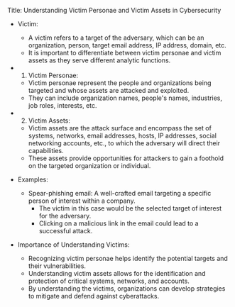 Title: Understanding Victim Personae and Victim Assets in Cybersecurity

- Victim:
  - A victim refers to a target of the adversary, which can be an organization, person, target email address, IP address, domain, etc.
  - It is important to differentiate between victim personae and victim assets as they serve different analytic functions.

- 1. Victim Personae:
  - Victim personae represent the people and organizations being targeted and whose assets are attacked and exploited.
  - They can include organization names, people's names, industries, job roles, interests, etc.

- 2. Victim Assets:
  - Victim assets are the attack surface and encompass the set of systems, networks, email addresses, hosts, IP addresses, social networking accounts, etc., to which the adversary will direct their capabilities.
  - These assets provide opportunities for attackers to gain a foothold on the targeted organization or individual.

- Examples:
  - Spear-phishing email: A well-crafted email targeting a specific person of interest within a company.
    - The victim in this case would be the selected target of interest for the adversary.
    - Clicking on a malicious link in the email could lead to a successful attack.

- Importance of Understanding Victims:
  - Recognizing victim personae helps identify the potential targets and their vulnerabilities.
  - Understanding victim assets allows for the identification and protection of critical systems, networks, and accounts.
  - By understanding the victims, organizations can develop strategies to mitigate and defend against cyberattacks.